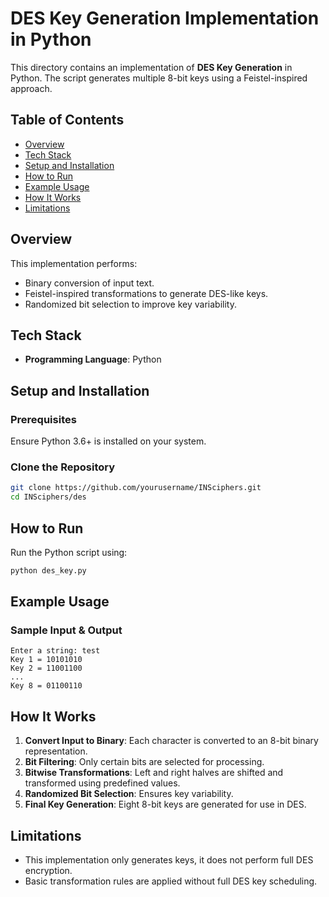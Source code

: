 # DES Key Generation Implementation in Python

This directory contains an implementation of **DES Key Generation** in Python. The script generates multiple 8-bit keys using a Feistel-inspired approach.

## Table of Contents
- [Overview](#overview)
- [Tech Stack](#tech-stack)
- [Setup and Installation](#setup-and-installation)
- [How to Run](#how-to-run)
- [Example Usage](#example-usage)
- [How It Works](#how-it-works)
- [Limitations](#limitations)

## Overview
This implementation performs:
- Binary conversion of input text.
- Feistel-inspired transformations to generate DES-like keys.
- Randomized bit selection to improve key variability.

## Tech Stack
- **Programming Language**: Python

## Setup and Installation
### Prerequisites
Ensure Python 3.6+ is installed on your system.

### Clone the Repository
```bash
git clone https://github.com/yourusername/INSciphers.git
cd INSciphers/des
```

## How to Run
Run the Python script using:
```bash
python des_key.py
```

## Example Usage
### Sample Input & Output
```plaintext
Enter a string: test
Key 1 = 10101010
Key 2 = 11001100
...
Key 8 = 01100110
```

## How It Works
1. **Convert Input to Binary**: Each character is converted to an 8-bit binary representation.
2. **Bit Filtering**: Only certain bits are selected for processing.
3. **Bitwise Transformations**: Left and right halves are shifted and transformed using predefined values.
4. **Randomized Bit Selection**: Ensures key variability.
5. **Final Key Generation**: Eight 8-bit keys are generated for use in DES.

## Limitations
- This implementation only generates keys, it does not perform full DES encryption.
- Basic transformation rules are applied without full DES key scheduling.


